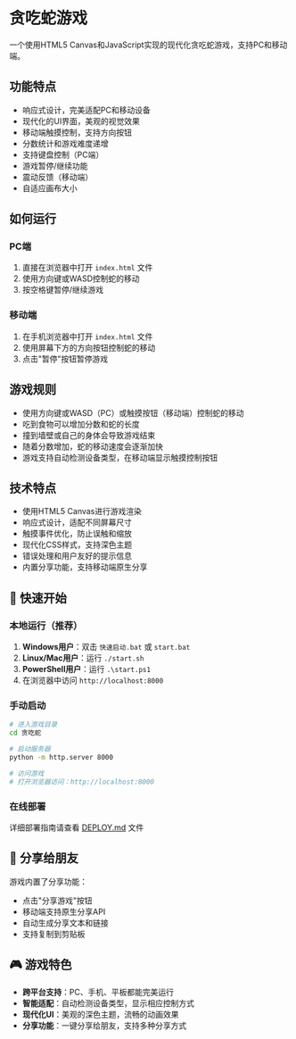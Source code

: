 # 贪吃蛇游戏

一个使用HTML5 Canvas和JavaScript实现的现代化贪吃蛇游戏，支持PC和移动端。

## 功能特点

- 响应式设计，完美适配PC和移动设备
- 现代化的UI界面，美观的视觉效果
- 移动端触摸控制，支持方向按钮
- 分数统计和游戏难度递增
- 支持键盘控制（PC端）
- 游戏暂停/继续功能
- 震动反馈（移动端）
- 自适应画布大小

## 如何运行

### PC端
1. 直接在浏览器中打开 `index.html` 文件
2. 使用方向键或WASD控制蛇的移动
3. 按空格键暂停/继续游戏

### 移动端
1. 在手机浏览器中打开 `index.html` 文件
2. 使用屏幕下方的方向按钮控制蛇的移动
3. 点击"暂停"按钮暂停游戏

## 游戏规则

- 使用方向键或WASD（PC）或触摸按钮（移动端）控制蛇的移动
- 吃到食物可以增加分数和蛇的长度
- 撞到墙壁或自己的身体会导致游戏结束
- 随着分数增加，蛇的移动速度会逐渐加快
- 游戏支持自动检测设备类型，在移动端显示触摸控制按钮

## 技术特点

- 使用HTML5 Canvas进行游戏渲染
- 响应式设计，适配不同屏幕尺寸
- 触摸事件优化，防止误触和缩放
- 现代化CSS样式，支持深色主题
- 错误处理和用户友好的提示信息
- 内置分享功能，支持移动端原生分享

## 🚀 快速开始

### 本地运行（推荐）
1. **Windows用户**：双击 `快速启动.bat` 或 `start.bat`
2. **Linux/Mac用户**：运行 `./start.sh`
3. **PowerShell用户**：运行 `.\start.ps1`
4. 在浏览器中访问 `http://localhost:8000`

### 手动启动
```bash
# 进入游戏目录
cd 贪吃蛇

# 启动服务器
python -m http.server 8000

# 访问游戏
# 打开浏览器访问：http://localhost:8000
```

### 在线部署
详细部署指南请查看 [DEPLOY.md](DEPLOY.md) 文件

## 📱 分享给朋友

游戏内置了分享功能：
- 点击"分享游戏"按钮
- 移动端支持原生分享API
- 自动生成分享文本和链接
- 支持复制到剪贴板

## 🎮 游戏特色

- **跨平台支持**：PC、手机、平板都能完美运行
- **智能适配**：自动检测设备类型，显示相应控制方式
- **现代化UI**：美观的深色主题，流畅的动画效果
- **分享功能**：一键分享给朋友，支持多种分享方式 